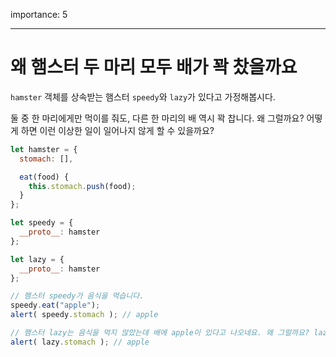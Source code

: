 importance: 5

---

# 왜 햄스터 두 마리 모두 배가 꽉 찼을까요

`hamster` 객체를 상속받는 햄스터 `speedy`와 `lazy`가 있다고 가정해봅시다.

둘 중 한 마리에게만 먹이를 줘도, 다른 한 마리의 배 역시 꽉 찹니다. 왜 그럴까요? 어떻게 하면 이런 이상한 일이 일어나지 않게 할 수 있을까요?

```js run
let hamster = {
  stomach: [],

  eat(food) {
    this.stomach.push(food);
  }
};

let speedy = {
  __proto__: hamster
};

let lazy = {
  __proto__: hamster
};

// 햄스터 speedy가 음식을 먹습니다.
speedy.eat("apple");
alert( speedy.stomach ); // apple

// 햄스터 lazy는 음식을 먹지 않았는데 배에 apple이 있다고 나오네요. 왜 그럴까요? lazy는 배가 비어있도록 고쳐주세요.
alert( lazy.stomach ); // apple
```

